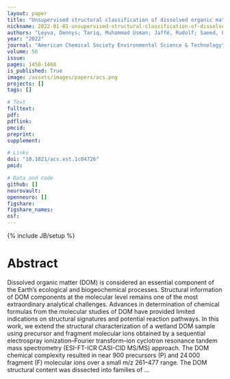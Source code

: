```yaml
---
layout: paper
title: "Unsupervised structural classification of dissolved organic matter based on fragmentation pathways"
nickname: 2022-01-01-unsupervised-structural-classification-of-dissolved-organic-matter-based-on-fragmentation-pathways
authors: "Leyva, Dennys; Tariq, Muhammad Usman; Jaffé, Rudolf; Saeed, Fahad; Lima, Francisco Fernandez; "
year: "2022"
journal: "American Chemical Society Environmental Science & Technology"
volume: 56
issue:
pages: 1458-1468
is_published: True
image: /assets/images/papers/acs.png
projects: []
tags: []

# Text
fulltext:
pdf:
pdflink:
pmcid:
preprint: 
supplement:

# Links
doi: "10.1021/acs.est.1c04726"
pmid:

# Data and code
github: []
neurovault:
openneuro: []
figshare:
figshare_names:
osf:
---
```

{% include JB/setup %}

# Abstract

Dissolved organic matter (DOM) is considered an essential component of the Earth’s ecological and biogeochemical processes. Structural information of DOM components at the molecular level remains one of the most extraordinary analytical challenges. Advances in determination of chemical formulas from the molecular studies of DOM have provided limited indications on structural signatures and potential reaction pathways. In this work, we extend the structural characterization of a wetland DOM sample using precursor and fragment molecular ions obtained by a sequential electrospray ionization–Fourier transform–ion cyclotron resonance tandem mass spectrometry (ESI-FT-ICR CASI-CID MS/MS) approach. The DOM chemical complexity resulted in near 900 precursors (P) and 24 000 fragment (F) molecular ions over a small m/z 261–477 range. The DOM structural content was dissected into families of …
